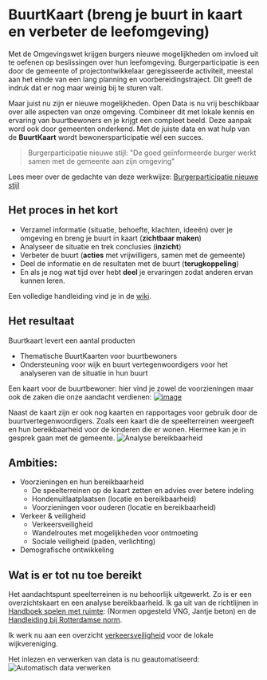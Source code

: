 # BuurtKaart (breng je buurt in kaart en verbeter de leefomgeving)

Met de Omgevingswet krijgen burgers nieuwe mogelijkheden om invloed uit te oefenen op beslissingen over hun leefomgeving. 
Burgerparticipatie is een door de gemeente of projectontwikkelaar geregisseerde activiteit, meestal aan het einde van een lang planning en voorbereidingstraject. 
Dit geeft de indruk dat er nog maar weinig bij te sturen valt.

Maar juist nu zijn er nieuwe mogelijkheden.
Open Data is nu vrij beschikbaar over alle aspecten van onze omgeving.
Combineer dit met lokale kennis en ervaring van buurtbewoners en je krijgt een compleet beeld.
Deze aanpak word ook door gemeenten onderkend.
Met de juiste data en wat hulp van de **BuurtKaart** wordt bewonersparticipatie wél een succes.


>Burgerparticipatie nieuwe stijl: "De goed geïnformeerde burger werkt samen met de gemeente aan zijn omgeving"

Lees meer over de gedachte van deze werkwijze: [Burgerparticipatie nieuwe stijl](https://tauvicr.wordpress.com/2021/11/16/burgerparticipatie-nieuwe-stijl/)

## Het proces in het kort

* Verzamel informatie (situatie, behoefte, klachten, ideeën) over je omgeving en breng je buurt in kaart (**zichtbaar maken**)
* Analyseer de situatie en trek conclusies (**inzicht**)
* Verbeter de buurt (**acties** met vrijwilligers, samen met de gemeente) 
* Deel de informatie en de resultaten met de buurt (**terugkoppeling**)
* En als je nog wat tijd over hebt **deel** je ervaringen zodat anderen ervan kunnen leren.

Een volledige handleiding vind je in de [wiki](https://github.com/Tauvic/BuurtKaart/wiki/Algemeen).

## Het resultaat

Buurtkaart levert een aantal producten
* Thematische BuurtKaarten voor buurtbewoners
* Ondersteuning voor wijk en buurt vertegenwoordigers voor het analyseren van de situatie in hun buurt

Een kaart voor de buurtbewoner: hier vind je zowel de voorzieningen maar ook de zaken die onze aandacht verdienen:
[![image](https://user-images.githubusercontent.com/3518738/148700663-8e77988c-21f1-4e33-8e16-0d87c80edae3.png)](https://umap.openstreetmap.fr/en/map/buurtkaart-ermelo_701385#16/52.2933/5.6101)


Naast de kaart zijn er ook nog kaarten en rapportages voor gebruik door de buurtvertegenwoordigers.
Zoals een kaart die de speelterreinen weergeeft en hun bereikbaarheid voor de kinderen die er wonen. Hiermee kan je in gesprek gaan met de gemeente.
![Analyse bereikbaarheid](https://tauvicr.files.wordpress.com/2021/12/buurtkaart.png?w=1024)

## Ambities: 
* Voorzieningen en hun bereikbaarheid
  * De speelterreinen op de kaart zetten en advies over betere indeling
  * Hondenuitlaatplaatsen (locatie en bereikbaarheid)
  * Voorzieningen voor ouderen (locatie en bereikbaarheid)
* Verkeer & veiligheid
  * Verkeersveiligheid
  * Wandelroutes met mogelijkheden voor ontmoeting
  * Sociale veiligheid (paden, verlichting)
* Demografische ontwikkeling


## Wat is er tot nu toe bereikt

Het aandachtspunt speelterreinen is nu behoorlijk uitgewerkt. Zo is er een overzichtskaart en een analyse bereikbaarheid. Ik ga uit van de richtlijnen in [Handboek spelen met ruimte](https://vng.nl/files/vng/handboekspelenmetruimte.pdf): (Normen opgesteld VNG, Jantje beton) en de [Handleiding bij Rotterdamse norm](http://spelenenbewegen.nl/wp-content/uploads/2016/04/Handleiding-Rotterdamse-norm-Buitenspeelruimte_def.pdf).

Ik werk nu aan een overzicht [verkeersveiligheid](https://github.com/Tauvic/BuurtKaart/wiki/Verkeersveiligheid) voor de lokale wijkvereniging.

Het inlezen en verwerken van data is nu geautomatiseerd:
![Automatisch data verwerken](https://tauvicr.files.wordpress.com/2022/01/buurtkaart_verwerken.png?w=1024)

